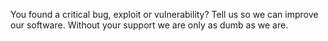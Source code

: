 You found a critical bug, exploit or vulnerability? Tell us so we can improve our software. Without your support we are only as dumb as we are.
